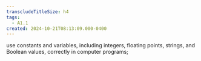 ```yaml
---
transcludeTitleSize: h4
tags:
  - A1.1
created: 2024-10-21T08:13:09.000-0400
---
```

use constants and variables, including integers, floating points, strings, and Boolean values, correctly in computer programs;
